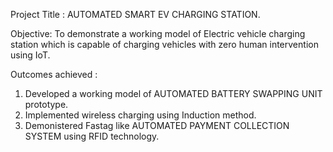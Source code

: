 Project Title : 
AUTOMATED SMART EV CHARGING STATION.

Objective:
To demonstrate a working model of Electric vehicle charging station which is capable of charging vehicles with zero human intervention using IoT.


Outcomes achieved :
1. Developed a working model of AUTOMATED BATTERY SWAPPING UNIT prototype.
2. Implemented wireless charging using Induction method.
3. Demonistered Fastag like AUTOMATED PAYMENT COLLECTION SYSTEM using RFID technology.

